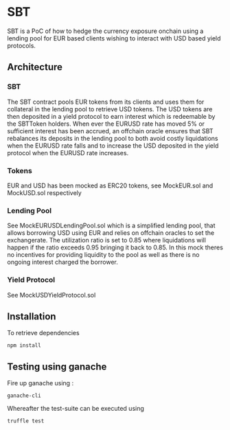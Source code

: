 # SBT
SBT is a PoC of how to hedge the currency exposure onchain using a lending pool for EUR based clients wishing to interact with USD based yield protocols.

## Architecture

### SBT
The SBT contract pools EUR tokens from its clients and uses them for collateral in the lending pool to retrieve USD tokens. The USD tokens are then deposited in a yield protocol to earn interest which is redeemable by the SBTToken holders. When ever the EURUSD rate has moved 5% or sufficient interest has been accrued, an offchain oracle ensures that SBT rebalances its deposits in the lending pool to both avoid costly liquidations when the EURUSD rate falls and to increase the USD deposited in the yield protocol when the EURUSD rate increases.  

### Tokens
EUR and USD has been mocked as ERC20 tokens, see MockEUR.sol and MockUSD.sol respectively

### Lending Pool
See MockEURUSDLendingPool.sol which is a simplified lending pool, that allows borrowing USD using EUR and relies on offchain oracles to set the exchangerate.
The utilization ratio is set to 0.85 where liquidations will happen if the ratio exceeds 0.95 bringing it back to 0.85. In this mock theres no incentives for providing liquidity to the pool as well as there is no ongoing interest charged the borrower.

### Yield Protocol
See MockUSDYieldProtocol.sol

## Installation
To retrieve dependencies 
```
npm install
```

## Testing using ganache
Fire up ganache using :
```
ganache-cli
```
Whereafter the test-suite can be executed using
```
truffle test
```
